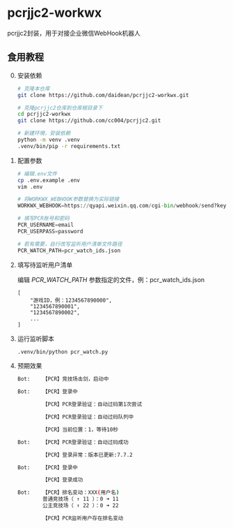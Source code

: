 # pcrjjc2-workwx
pcrjjc2封装，用于对接企业微信WebHook机器人

## 食用教程

0. 安装依赖

    ```bash
    # 克隆本仓库
    git clone https://github.com/daidean/pcrjjc2-workwx.git

    # 克隆pcrjjc2仓库到仓库根目录下
    cd pcrjjc2-workwx
    git clone https://github.com/cc004/pcrjjc2.git

    # 新建环境，安装依赖
    python -m venv .venv
    .venv/bin/pip -r requirements.txt
    ```

1. 配置参数

    ```bash
    # 编辑.env文件
    cp .env.example .env
    vim .env
    ```

    ```python
    # 将WORKWX_WEBHOOK参数替换为实际链接
    WORKWX_WEBHOOK=https://qyapi.weixin.qq.com/cgi-bin/webhook/send?key=xxxxxxxx-xxxx-xxxx-xxxx-xxxxxxxxxxxx

    # 填写PCR账号和密码
    PCR_USERNAME=email
    PCR_USERPASS=password

    # 若有需要，自行改写监听用户清单文件路径
    PCR_WATCH_PATH=pcr_watch_ids.json
    ```

2. 填写待监听用户清单

    编辑 *PCR_WATCH_PATH* 参数指定的文件，例：pcr_watch_ids.json

    ```text
    [
        "游戏ID，例：1234567890000",
        "1234567890001",
        "1234567890002",
        ...
    ]
    ```

3. 运行监听脚本

    ```bash
    .venv/bin/python pcr_watch.py
    ```

4. 预期效果

    ```bash
    Bot:    【PCR】竞技场击剑，启动中

    Bot:    【PCR】登录中

            【PCR】PCR登录验证：自动过码第1次尝试

            【PCR】PCR登录验证：自动过码队列中

            【PCR】当前位置：1，等待10秒

    Bot:    【PCR】PCR登录验证：自动过码成功

            【PCR】登录异常：版本已更新:7.7.2
    
    Bot:    【PCR】登录中

            【PCR】登录成功
    
    Bot:    【PCR】排名变动：XXX(用户名)
            普通竞技场（ ↑ 11 ）：0 ➜ 11
            公主竞技场（ ↑ 22 ）：0 ➜ 22

            【PCR】PCR监听用户存在排名变动
    ```